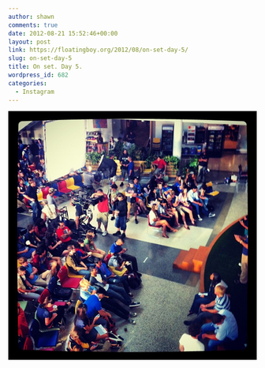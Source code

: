 ```yaml
---
author: shawn
comments: true
date: 2012-08-21 15:52:46+00:00
layout: post
link: https://floatingboy.org/2012/08/on-set-day-5/
slug: on-set-day-5
title: On set. Day 5.
wordpress_id: 682
categories:
  - Instagram
---
```


![On set. Day 5.](/assets/media/2012/08/968042e0eba111e18e5722000a1e8abd_7.jpg)
